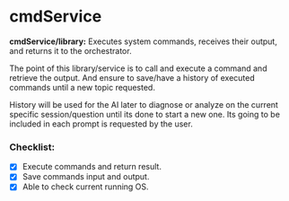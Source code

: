 # cmdService
**cmdService/library:** Executes system commands, receives their output, and returns it to the orchestrator.

The point of this library/service is to call and execute a command and retrieve the output. And ensure to save/have a history of executed commands until a new topic requested.

History will be used for the AI later to diagnose or analyze on the current specific session/question until its done to start a new one. Its going to be included in each prompt is requested by the user.

### Checklist:
- [X] Execute commands and return result.
- [X] Save commands input and output.
- [X] Able to check current running OS.
